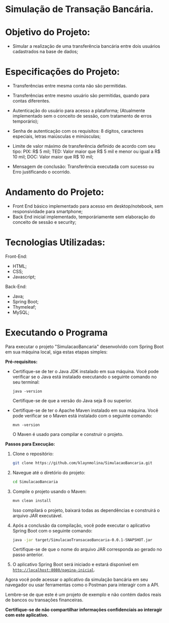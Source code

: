 # Simulação de Transação Bancária.

# Objetivo do Projeto:
- Simular a realização de uma transferência bancária 
entre dois usuários cadastrados na base de dados;

# Especificações do Projeto:
- Transferências entre mesma conta não são permitidas.

- Transferências entre mesmo usuário são permitidas, quando para contas diferentes.

- Autenticação do usuário para acesso a plataforma; 
(Atualmente implementado sem o conceito de sessão, com tratamento de erros temporário);

- Senha de autenticação com os requisitos: 
8 dígitos, caracteres especiais, letras maiúsculas e minúsculas;

- Limite de valor máximo de transferência definido de acordo com seu tipo:
PIX: R$ 5 mil;
TED: Valor maior que R$ 5 mil e menor ou igual a R$ 10 mil;
DOC: Valor maior que R$ 10 mil;

- Mensagem de conclusão: 
Transferência executada com sucesso ou Erro justificando o ocorrido.

# Andamento do Projeto:
- Front End básico implementado para acesso em desktop/notebook, sem responsividade para smartphone;
- Back End inicial implementado, temporáriamente sem elaboração do conceito de sessão e security;

# Tecnologias Utilizadas:
Front-End:
- HTML;
- CSS;
- Javascript;

Back-End:
- Java;
- Spring Boot;
- Thymeleaf;
- MySQL;
 
# Executando o Programa

Para executar o projeto "SimulacaoBancaria" desenvolvido com Spring Boot em sua máquina local, siga estas etapas simples:

**Pré-requisitos:**

- Certifique-se de ter o Java JDK instalado em sua máquina. Você pode verificar se o Java está instalado executando o seguinte comando no seu terminal:

  ```
  java -version
  ```

  Certifique-se de que a versão do Java seja 8 ou superior.

- Certifique-se de ter o Apache Maven instalado em sua máquina. Você pode verificar se o Maven está instalado com o seguinte comando:

  ```
  mvn -version
  ```

  O Maven é usado para compilar e construir o projeto.

**Passos para Execução:**

1. Clone o repositório:

   ```bash
   git clone https://github.com/klaynmolina/SimulacaoBancaria.git
   ```

2. Navegue até o diretório do projeto:

   ```bash
   cd SimulacaoBancaria
   ```

3. Compile o projeto usando o Maven:

   ```bash
   mvn clean install
   ```

   Isso compilará o projeto, baixará todas as dependências e construirá o arquivo JAR executável.

4. Após a conclusão da compilação, você pode executar o aplicativo Spring Boot com o seguinte comando:

   ```bash
   java -jar target/SimulacaoTransacaoBancaria-0.0.1-SNAPSHOT.jar
   ```

   Certifique-se de que o nome do arquivo JAR corresponda ao gerado no passo anterior.

5. O aplicativo Spring Boot será iniciado e estará disponível em [`http://localhost:8080/pagina-inicial`](http://localhost:8080/pagina-inicial).

Agora você pode acessar o aplicativo da simulação bancária em seu navegador ou usar ferramentas como o Postman para interagir com a API.

Lembre-se de que este é um projeto de exemplo e não contém dados reais de bancos ou transações financeiras. 

**Certifique-se de não compartilhar informações confidenciais ao interagir com este aplicativo.**
